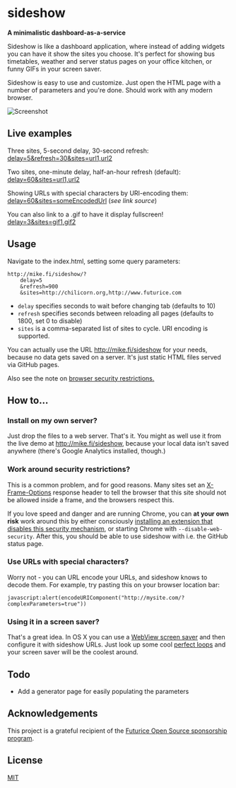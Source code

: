 # sideshow

**A minimalistic dashboard-as-a-service**

Sideshow is like a dashboard application, where instead of adding widgets you can have it show the sites you choose. It's perfect for showing bus timetables, weather and server status pages on your office kitchen, or funny GIFs in your screen saver.

Sideshow is easy to use and customize. Just open the HTML page with a number of parameters and you're done. Should work with any modern browser.

![Screenshot](https://github.com/mieky/sideshow/raw/master/sideshow-example.gif)

## Live examples

Three sites, 5-second delay, 30-second refresh:<br /> [delay=5&refresh=30&sites=url1,url2](http://mike.fi/sideshow/?delay=5&refresh=30&sites=http://chilicorn.org,http://www.futurice.com)

Two sites, one-minute delay, half-an-hour refresh (default):<br /> [delay=60&sites=url1,url2](http://mike.fi/sideshow/?delay=60&sites=http://chilicorn.org,http://www.futurice.com)

Showing URLs with special characters by URI-encoding them:<br />
[delay=60&sites=someEncodedUrl](http://mike.fi/sideshow/?delay=5&sites=http://mike.fi/sideshow/?delay=5&sites=https://www.djangopackages.com/search/%3Fq%3D%F0%9F%98%80%20emojis%2C%20baby) (*see link source*)

You can also link to a .gif to have it display fullscreen!<br />
[delay=3&sites=gif1,gif2](http://mike.fi/sideshow/?delay=3&sites=http://cdn.gifbay.com/2013/01/1_for_perfect_loop-26256.gif,http://38.media.tumblr.com/aed842e1fa863d6e991def1b9505d77f/tumblr_nx1lhqQZDl1rxpytqo1_400.gif)

## Usage

Navigate to the index.html, setting some query parameters:

```
http://mike.fi/sideshow/?
    delay=5
    &refresh=900
    &sites=http://chilicorn.org,http://www.futurice.com
```

- `delay` specifies seconds to wait before changing tab (defaults to 10)
- `refresh` specifies seconds between reloading all pages (defaults to 1800, set 0 to disable)
- `sites` is a comma-separated list of sites to cycle. URI encoding is supported.

You can actually use the URL http://mike.fi/sideshow for your needs, because no data gets saved on a server. It's just static HTML files served via GitHub pages.

Also see the note on [browser security restrictions.](#work-around-security-restrictions)

## How to...

### Install on my own server?

Just drop the files to a web server. That's it. You might as well use it from the live demo at http://mike.fi/sideshow, because your local data isn't saved anywhere (there's Google Analytics installed, though.)

### Work around security restrictions?

This is a common problem, and for good reasons. Many sites set an [X-Frame-Options](https://developer.mozilla.org/en-US/docs/Web/HTTP/X-Frame-Options) response header to tell the browser that this site should not be allowed inside a frame, and the browsers respect this.

If you love speed and danger and are running Chrome, you can **at your own risk** work around this by either consciously [installing an extension that disables this security mechanism](https://chrome.google.com/webstore/detail/ignore-x-frame-headers/gleekbfjekiniecknbkamfmkohkpodhe), or starting Chrome with `--disable-web-security`. After this, you should be able to use sideshow with i.e. the GitHub status page.

### Use URLs with special characters?

Worry not - you can URL encode your URLs, and sideshow knows to decode them. For example, try pasting this on your browser location bar:

`javascript:alert(encodeURIComponent("http://mysite.com/?complexParameters=true"))`

### Using it in a screen saver?

That's a great idea. In OS X you can use a [WebView screen saver](https://github.com/liquidx/webviewscreensaver) and then configure it with sideshow URLs. Just look up some cool [perfect loops](https://www.reddit.com/r/perfectloops) and your screen saver will be the coolest around.

## Todo

- Add a generator page for easily populating the parameters

## Acknowledgements

This project is a grateful recipient of the [Futurice Open Source sponsorship program](http://futurice.com/blog/sponsoring-free-time-open-source-activities).

## License

[MIT](https://github.com/mieky/sideshow/blob/master/LICENSE)
